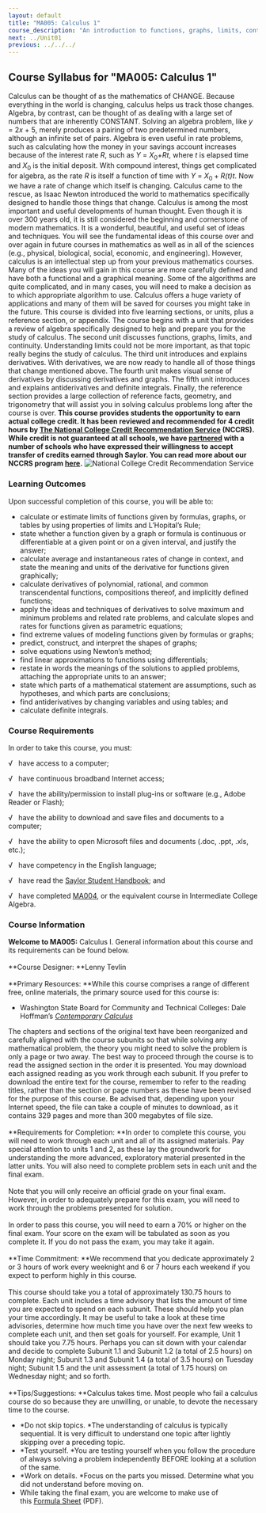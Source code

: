 ```yaml
---
layout: default
title: "MA005: Calculus 1"
course_description: "An introduction to functions, graphs, limits, continuity, and derivatives, and the relationship between derivatives and graphs."
next: ../Unit01
previous: ../../../
---
```

Course Syllabus for "MA005: Calculus 1"
---------------------------------------

Calculus can be thought of as the mathematics of CHANGE. Because
everything in the world is changing, calculus helps us track those
changes. Algebra, by contrast, can be thought of as dealing with a large
set of numbers that are inherently CONSTANT. Solving an algebra problem,
like *y* = 2*x* + 5, merely produces a pairing of two predetermined
numbers, although an infinite set of pairs. Algebra is even useful in
rate problems, such as calculating how the money in your savings account
increases because of the interest rate *R*, such as *Y* =
*X*<sub>0</sub>+*Rt*, where *t* is elapsed time and *X*<sub>0</sub> is
the initial deposit. With compound interest, things get complicated for
algebra, as the rate *R* is itself a function of time with *Y* =
*X*<sub>0 </sub>+ *R(t)t*. Now we have a rate of change which itself is
changing. Calculus came to the rescue, as Isaac Newton introduced the
world to mathematics specifically designed to handle those things that
change. Calculus is among the most important and useful developments of
human thought. Even though it is over 300 years old, it is still
considered the beginning and cornerstone of modern mathematics. It is a
wonderful, beautiful, and useful set of ideas and techniques. You will
see the fundamental ideas of this course over and over again in future
courses in mathematics as well as in all of the sciences (e.g.,
physical, biological, social, economic, and engineering). However,
calculus is an intellectual step up from your previous mathematics
courses. Many of the ideas you will gain in this course are more
carefully defined and have both a functional and a graphical meaning.
Some of the algorithms are quite complicated, and in many cases, you
will need to make a decision as to which appropriate algorithm to use.
Calculus offers a huge variety of applications and many of them will be
saved for courses you might take in the future. This course is divided
into five learning sections, or units, plus a reference section, or
appendix. The course begins with a unit that provides a review of
algebra specifically designed to help and prepare you for the study of
calculus. The second unit discusses functions, graphs, limits, and
continuity. Understanding limits could not be more important, as that
topic really begins the study of calculus. The third unit introduces and
explains derivatives. With derivatives, we are now ready to handle all
of those things that change mentioned above. The fourth unit makes
visual sense of derivatives by discussing derivatives and graphs. The
fifth unit introduces and explains antiderivatives and definite
integrals. Finally, the reference section provides a large collection of
reference facts, geometry, and trigonometry that will assist you in
solving calculus problems long after the course is over. **This course
provides students the opportunity to earn actual college credit. It has
been reviewed and recommended for 4 credit hours by [The National
College Credit Recommendation Service](http://www.nationalccrs.org/)
(NCCRS). While credit is not guaranteed at all schools, we have
[partnered](http://www.saylor.org/partner-schools/) with a number of
schools who have expressed their willingness to accept transfer of
credits earned through Saylor. You can read more about our NCCRS program
[here](http://www.saylor.org/student-credit-pathways/nccrs/).**
![National College Credit Recommendation
Service](http://www.saylor.org/site/wp-content/uploads/2012/12/NCCRS_Logo.png "National College Credit Recommendation Service")

### Learning Outcomes

Upon successful completion of this course, you will be able to:

-   calculate or estimate limits of functions given by formulas, graphs,
    or tables by using properties of limits and L’Hopital’s Rule;
-   state whether a function given by a graph or formula is continuous
    or differentiable at a given point or on a given interval, and
    justify the answer;
-   calculate average and instantaneous rates of change in context, and
    state the meaning and units of the derivative for functions given
    graphically;
-   calculate derivatives of polynomial, rational, and common
    transcendental functions, compositions thereof, and implicitly
    defined functions;
-   apply the ideas and techniques of derivatives to solve maximum and
    minimum problems and related rate problems, and calculate slopes and
    rates for functions given as parametric equations;
-   find extreme values of modeling functions given by formulas or
    graphs;
-   predict, construct, and interpret the shapes of graphs;
-   solve equations using Newton’s method;
-   find linear approximations to functions using differentials;
-   restate in words the meanings of the solutions to applied problems,
    attaching the appropriate units to an answer;
-   state which parts of a mathematical statement are assumptions, such
    as hypotheses, and which parts are conclusions;
-   find antiderivatives by changing variables and using tables; and
-   calculate definite integrals.

### Course Requirements

In order to take this course, you must:  
  
 √   have access to a computer;  
  
 √   have continuous broadband Internet access;  
  
 √   have the ability/permission to install plug-ins or software (e.g.,
Adobe Reader or Flash);  
  
 √   have the ability to download and save files and documents to a
computer;  
  
 √   have the ability to open Microsoft files and documents (.doc, .ppt,
.xls, etc.);  
  
 √   have competency in the English language;  
  
 √   have read the [Saylor Student
Handbook](http://www.saylor.org/site/wp-content/uploads/2012/05/Saylor-StudentHandbook.pdf);
and  
  
 √   have completed [MA004](http://www.saylor.org/courses/ma004/), or
the equivalent course in Intermediate College Algebra.

### Course Information

**Welcome to MA005:** Calculus I. General information about this course
and its requirements can be found below.  
    
 **Course Designer: **Lenny Tevlin  
    
 **Primary Resources: **While this course comprises a range of different
free, online materials, the primary source used for this course is:  

-   Washington State Board for Community and Technical Colleges: Dale
    Hoffman’s *[Contemporary
    Calculus](http://www.saylor.org/content/WSBCTC/WSBCTC_Calculus.pdf)*

The chapters and sections of the original text have been reorganized and
carefully aligned with the course subunits so that while solving any
mathematical problem, the theory you might need to solve the problem is
only a page or two away. The best way to proceed through the course is
to read the assigned section in the order it is presented. You may
download each assigned reading as you work through each subunit. If you
prefer to download the entire text for the course, remember to refer to
the reading titles, rather than the section or page numbers as these
have been revised for the purpose of this course. Be advised that,
depending upon your Internet speed, the file can take a couple of
minutes to download, as it contains 329 pages and more than 300
megabytes of file size.  
    
 **Requirements for Completion: **In order to complete this course, you
will need to work through each unit and all of its assigned materials.
Pay special attention to units 1 and 2, as these lay the groundwork for
understanding the more advanced, exploratory material presented in the
latter units. You will also need to complete problem sets in each unit
and the final exam.  
    
 Note that you will only receive an official grade on your final exam.
However, in order to adequately prepare for this exam, you will need to
work through the problems presented for solution.  
    
 In order to pass this course, you will need to earn a 70% or higher on
the final exam. Your score on the exam will be tabulated as soon as you
complete it. If you do not pass the exam, you may take it again.  
    
 **Time Commitment: **We recommend that you dedicate approximately 2 or
3 hours of work every weeknight and 6 or 7 hours each weekend if you
expect to perform highly in this course.  
    
 This course should take you a total of approximately 130.75 hours to
complete. Each unit includes a time advisory that lists the amount of
time you are expected to spend on each subunit. These should help you
plan your time accordingly. It may be useful to take a look at these
time advisories, determine how much time you have over the next few
weeks to complete each unit, and then set goals for yourself. For
example, Unit 1 should take you 7.75 hours. Perhaps you can sit down
with your calendar and decide to complete Subunit 1.1 and Subunit 1.2 (a
total of 2.5 hours) on Monday night; Subunit 1.3 and Subunit 1.4 (a
total of 3.5 hours) on Tuesday night; Subunit 1.5 and the unit
assessment (a total of 1.75 hours) on Wednesday night; and so forth.  
    
 **Tips/Suggestions: **Calculus takes time. Most people who fail a
calculus course do so because they are unwilling, or unable, to devote
the necessary time to the course.

-   *Do not skip topics. *The understanding of calculus is typically
    sequential. It is very difficult to understand one topic after
    lightly skipping over a preceding topic. 
-   *Test yourself. *You are testing yourself when you follow the
    procedure of always solving a problem independently BEFORE looking
    at a solution of the same.
-   *Work on details. *Focus on the parts you missed. Determine what you
    did not understand before moving on.
-   While taking the final exam, you are welcome to make use of
    this [Formula
    Sheet](http://www.saylor.org/site/wp-content/uploads/2014/07/MA005-Final-Exam-Formula-Sheet.pdf) (PDF).

